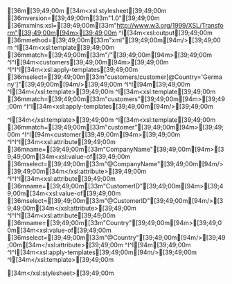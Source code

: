 [36m<?xml version="1.0" encoding="utf-8"?>[39;49;00m
[34m<xsl:stylesheet[39;49;00m [36mversion=[39;49;00m[33m"1.0"[39;49;00m [36mxmlns:xsl=[39;49;00m[33m"http://www.w3.org/1999/XSL/Transform"[39;49;00m[94m>[39;49;00m
^I[34m<xsl:output[39;49;00m [36mmethod=[39;49;00m[33m"xml"[39;49;00m[94m/>[39;49;00m
^I[34m<xsl:template[39;49;00m [36mmatch=[39;49;00m[33m"/"[39;49;00m[94m>[39;49;00m
^I^I[94m<customers[39;49;00m[94m>[39;49;00m
^I^I^I[34m<xsl:apply-templates[39;49;00m [36mselect=[39;49;00m[33m"customers/customer[@Country='Germany']"[39;49;00m[94m/>[39;49;00m
^I^I[94m</customers>[39;49;00m
^I[34m</xsl:template>[39;49;00m
^I[34m<xsl:template[39;49;00m [36mmatch=[39;49;00m[33m"customers"[39;49;00m[94m>[39;49;00m
^I^I[34m<xsl:apply-templates[39;49;00m[94m/>[39;49;00m

^I[34m</xsl:template>[39;49;00m
^I[34m<xsl:template[39;49;00m [36mmatch=[39;49;00m[33m"customer"[39;49;00m[94m>[39;49;00m
^I^I[94m<customer[39;49;00m[94m>[39;49;00m
^I^I^I[34m<xsl:attribute[39;49;00m [36mname=[39;49;00m[33m"CompanyName"[39;49;00m[94m>[39;49;00m[34m<xsl:value-of[39;49;00m [36mselect=[39;49;00m[33m"@CompanyName"[39;49;00m[94m/>[39;49;00m[34m</xsl:attribute>[39;49;00m
^I^I^I[34m<xsl:attribute[39;49;00m [36mname=[39;49;00m[33m"CustomerID"[39;49;00m[94m>[39;49;00m[34m<xsl:value-of[39;49;00m [36mselect=[39;49;00m[33m"@CustomerID"[39;49;00m[94m/>[39;49;00m[34m</xsl:attribute>[39;49;00m
^I^I^I[34m<xsl:attribute[39;49;00m [36mname=[39;49;00m[33m"Country"[39;49;00m[94m>[39;49;00m[34m<xsl:value-of[39;49;00m [36mselect=[39;49;00m[33m"@Country"[39;49;00m[94m/>[39;49;00m[34m</xsl:attribute>[39;49;00m
^I^I[94m</customer>[39;49;00m
^I^I[34m<xsl:apply-templates[39;49;00m[94m/>[39;49;00m
^I[34m</xsl:template>[39;49;00m

[34m</xsl:stylesheet>[39;49;00m
